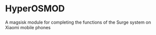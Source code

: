 # HyperOSMOD
A magsisk module for completing the functions of the Surge system on Xiaomi mobile phones
